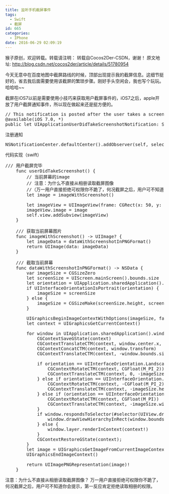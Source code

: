 ```yaml
---
title: 监听手机截屏事件
tags:
  - Swift
  - 截屏
id: 665
categories:
  - IPhone
date: 2016-06-29 02:09:19
---
```


猴子原创，欢迎转载。转载请注明： 转载自Cocos2Der-CSDN，谢谢！
原文地址: http://blog.csdn.net/cocos2der/article/details/51780954

今天无意中在百度地图中截屏路线的时候，顶部出现提示我的截屏信息。这细节挺好的，省去我后面需要使用该截屏的繁琐步骤。刚好手头空闲会，我也写个玩玩。哈哈哈~~

截屏在iOS7以前是需要使用小技巧来获取用户截屏事件的，iOS7之后，apple开放了用户截屏通知事件，所以现在做起来还是挺方便的。
<pre class="lang:default decode:true ">// This notification is posted after the user takes a screenshot (for example by pressing both the home and lock screen buttons)
@available(iOS 7.0, *)
public let UIApplicationUserDidTakeScreenshotNotification: String</pre>

注册通知
<pre class="lang:default decode:true ">NSNotificationCenter.defaultCenter().addObserver(self, selector: #selector(ViewController.userDidTakeScreenshot), name: UIApplicationUserDidTakeScreenshotNotification, object: nil)</pre>

代码实现（swift）

<pre class="lang:default decode:true " >/// 用户截屏完毕
    func userDidTakeScreenshot() {
        // 当前屏幕的image
        // 注意：为什么不直接从相册读取截屏图像
        //（万一用户直接拒绝可权限你不跪了，何况截屏之后，用户可不知道你会提示，第一反应肯定拒绝读取相册的权限）
        let image = imageWithScreenshot()

        let imageView = UIImageView(frame: CGRect(x: 50, y: 50, width: 320, height: 640))
        imageView.image = image
        self.view.addSubview(imageView)
    }

    /// 获取当前屏幕图片
    func imageWithScreenshot() -&gt; UIImage? {
        let imageData = dataWithScreenshotInPNGFormat()
        return UIImage(data: imageData)
    }

    /// 截取当前屏幕
    func dataWithScreenshotInPNGFormat() -&gt; NSData {
        var imageSize = CGSizeZero
        let screenSize = UIScreen.mainScreen().bounds.size
        let orientation = UIApplication.sharedApplication().statusBarOrientation
        if UIInterfaceOrientationIsPortrait(orientation) {
            imageSize = screenSize
        } else {
            imageSize = CGSizeMake(screenSize.height, screenSize.width)
        }

        UIGraphicsBeginImageContextWithOptions(imageSize, false, 0)
        let context = UIGraphicsGetCurrentContext()

        for window in UIApplication.sharedApplication().windows {
            CGContextSaveGState(context)
            CGContextTranslateCTM(context, window.center.x, window.center.y)
            CGContextConcatCTM(context, window.transform)
            CGContextTranslateCTM(context, -window.bounds.size.width * window.layer.anchorPoint.x, -window.bounds.size.height * window.layer.anchorPoint.y)

            if orientation == UIInterfaceOrientation.LandscapeLeft {
                CGContextRotateCTM(context, CGFloat(M_PI_2))
                CGContextTranslateCTM(context, 0, -imageSize.width)
            } else if orientation == UIInterfaceOrientation.LandscapeRight {
                CGContextRotateCTM(context, -CGFloat(M_PI_2))
                CGContextTranslateCTM(context, -imageSize.height, 0)
            } else if (orientation == UIInterfaceOrientation.PortraitUpsideDown) {
                CGContextRotateCTM(context, CGFloat(M_PI))
                CGContextTranslateCTM(context, -imageSize.width, -imageSize.height)
            }
            if window.respondsToSelector(#selector(UIView.drawViewHierarchyInRect(_:afterScreenUpdates:))) {
                window.drawViewHierarchyInRect(window.bounds, afterScreenUpdates: true)
            } else {
                window.layer.renderInContext(context!)
            }
            CGContextRestoreGState(context);
        }
        let image = UIGraphicsGetImageFromCurrentImageContext()
        UIGraphicsEndImageContext()

        return UIImagePNGRepresentation(image)!
    }</pre> 

注意：为什么不直接从相册读取截屏图像？ 
万一用户直接拒绝可权限你不跪了，何况截屏之后，用户可不知道你会提示，第一反应肯定拒绝读取相册的权限。